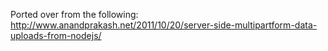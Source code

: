 Ported over from the following: 
	http://www.anandprakash.net/2011/10/20/server-side-multipartform-data-uploads-from-nodejs/
